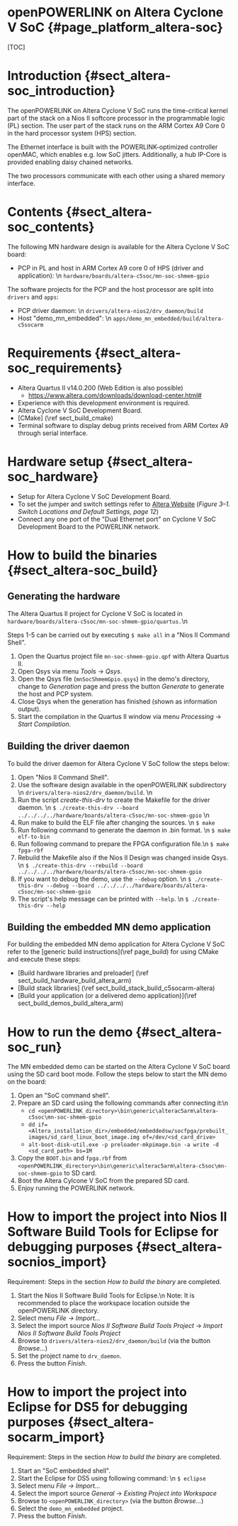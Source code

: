 openPOWERLINK on Altera Cyclone V SoC {#page_platform_altera-soc}
==================================

[TOC]

# Introduction {#sect_altera-soc_introduction}

The openPOWERLINK on Altera Cyclone V SoC runs the time-critical kernel
part of the stack on a Nios II softcore processor in the programmable
logic (PL) section. The user part of the stack runs on the
ARM Cortex A9 Core 0 in the hard processor system (HPS) section.

The Ethernet interface is built with the POWERLINK-optimized controller
openMAC, which enables e.g. low SoC jitters. Additionally, a hub IP-Core
is provided enabling daisy chained networks.

The two processors communicate with each other using a shared memory interface.

# Contents {#sect_altera-soc_contents}

The following MN hardware design is available for the Altera Cyclone V SoC board:

- PCP in PL and host in ARM Cortex A9 core 0 of HPS (driver and application): \n
  `hardware/boards/altera-c5soc/mn-soc-shmem-gpio`

The software projects for the PCP and the host processor are split into
`drivers` and `apps`:
- PCP driver daemon: \n
    `drivers/altera-nios2/drv_daemon/build`
- Host "demo_mn_embedded": \n
    `apps/demo_mn_embedded/build/altera-c5socarm`

# Requirements {#sect_altera-soc_requirements}

  - Altera Quartus II v14.0.200 (Web Edition is also possible)
    - <https://www.altera.com/downloads/download-center.html#>
  - Experience with this development environment is required.
  - Altera Cyclone V SoC Development Board.
  - [CMake] (\ref sect_build_cmake)
  - Terminal software to display debug prints received from ARM Cortex A9
    through serial interface.

# Hardware setup {#sect_altera-soc_hardware}

- Setup for Altera Cyclone V SoC Development Board.
 - To set the jumper and switch settings refer to
  [Altera Website](https://www.altera.com/literature/manual/rm_cv_soc_dev_board.pdf)
 (*Figure 3–1. Switch Locations and Default Settings, page 12*)
 - Connect any one port of the "Dual Ethernet port" on
   Cyclone V SoC Development Board to the POWERLINK network.

# How to build the binaries {#sect_altera-soc_build}

## Generating the hardware

The Altera Quartus II project for Cyclone V SoC is located in
`hardware/boards/altera-c5soc/mn-soc-shmem-gpio/quartus.`\n

Steps 1-5 can be carried out by executing `$ make all` in a
"Nios II Command Shell".

1. Open the Quartus project file `mn-soc-shmem-gpio.qpf` with Altera Quartus II.
2. Open Qsys via menu *Tools* -> *Qsys*.
3. Open the Qsys file (`mnSocShmemGpio.qsys`) in the demo's directory, change to
   *Generation* page and press the button *Generate* to generate the host and PCP system.
4. Close Qsys when the generation has finished (shown as information output).
5. Start the compilation in the Quartus II window via menu *Processing* ->
   *Start Compilation*.

## Building the driver daemon

To build the driver daemon for Altera Cyclone V SoC follow the steps below:

1. Open "Nios II Command Shell".
2. Use the software design available in the openPOWERLINK subdirectory \n
   `drivers/altera-nios2/drv_daemon/build`. \n
3. Run the script *create-this-drv* to create the Makefile for the driver daemon. \n
   `$ ./create-this-drv --board ../../../../hardware/boards/altera-c5soc/mn-soc-shmem-gpio` \n
4. Run make to build the ELF file after changing the sources. \n
   `$ make`
5. Run following command to generate the daemon in .bin format. \n
   `$ make elf-to-bin`
6. Run following command to prepare the FPGA configuration file.\n
   `$ make fpga-rbf`
7. Rebuild the Makefile also if the Nios II Design was changed inside Qsys. \n
   `$ ./create-this-drv --rebuild --board ../../../../hardware/boards/altera-c5soc/mn-soc-shmem-gpio`
8. If you want to debug the demo, use the `--debug` option. \n
   `$ ./create-this-drv --debug --board ../../../../hardware/boards/altera-c5soc/mn-soc-shmem-gpio`
9. The script's help message can be printed with `--help`. \n
   `$ ./create-this-drv --help`

## Building the embedded MN demo application

For building the embedded MN demo application for Altera Cyclone V SoC refer
to the [generic build instructions](\ref page_build) for using CMake and execute these steps:

* [Build hardware libraries and preloader] (\ref sect_build_hardware_build_altera_arm)
* [Build stack libraries] (\ref sect_build_stack_build_c5socarm-altera)
* [Build your application (or a delivered demo application)](\ref sect_build_demos_build_altera_arm)

# How to run the demo {#sect_altera-soc_run}

The MN embedded demo can be started on the Altera Cyclone V SoC board using the SD card boot mode.
Follow the steps below to start the MN demo on the board:

1. Open an "SoC command shell".
2. Prepare an SD card using the following commands after connecting it:\n
   - `cd <openPOWERLINK_directory>\bin\generic\alterac5arm\altera-c5soc\mn-soc-shmem-gpio`
   - `dd if=<Altera_installation_dir>/embedded/embeddedsw/socfpga/prebuilt_images/sd_card_linux_boot_image.img
      of=/dev/<sd_card_drive>`
   - `alt-boot-disk-util.exe -p preloader-mkpimage.bin -a write -d <sd_card_path> bs=1M`
3. Copy the `BOOT.bin` and `fpga.rbf` from `<openPOWERLINK_directory>\bin\generic\alterac5arm\altera-c5soc\mn-soc-shmem-gpio`
   to SD card.
4. Boot the Altera Cylcone V SoC from the prepared SD card.
5. Enjoy running the POWERLINK network.

# How to import the project into Nios II Software Build Tools for Eclipse for debugging purposes {#sect_altera-socnios_import}

Requirement: Steps in the section *How to build the binary* are completed.

1. Start the Nios II Software Build Tools for Eclipse.\n
   Note: It is recommended to place the workspace location outside the openPOWERLINK directory.
2. Select menu *File -> Import...*
3. Select the import source *Nios II Software Build Tools Project* ->
   *Import Nios II Software Build Tools Project*
4. Browse to `drivers/altera-nios2/drv_daemon/build` (via the button
   *Browse...*)
5. Set the project name to `drv_daemon`.
6. Press the button *Finish*.

# How to import the project into Eclipse for DS5 for debugging purposes {#sect_altera-socarm_import}

Requirement: Steps in the section *How to build the binary* are completed.

1. Start an "SoC embedded shell".
2. Start the Eclipse for DS5 using following command: \n
   `$ eclipse`
3. Select menu *File -> Import...*
4. Select the import source *General* -> *Existing Project into Workspace*
5. Browse to `<openPOWERLINK_directory>` (via the button *Browse...*)
6. Select the `demo_mn_embedded` project.
7. Press the button *Finish*.

